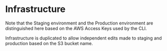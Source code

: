 # Infrastructure

Note that the Staging environment and the Production environment are distinguished here based on the AWS Access Keys used by the CLI.

Infrastructure is duplicated to allow independent edits made to staging and production based on the S3 bucket name.

